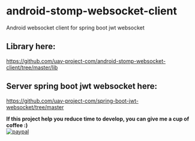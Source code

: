 # android-stomp-websocket-client
Android websocket client for spring boot jwt websocket
## Library here:
https://github.com/uav-project-com/android-stomp-websocket-client/tree/master/lib
## Server spring boot jwt websocket here:
https://github.com/uav-project-com/spring-boot-jwt-websocket/tree/master

<b>If this project help you reduce time to develop, you can give me a cup of coffee :)</b><br/>
[![paypal](https://www.paypalobjects.com/en_US/i/btn/btn_donateCC_LG.gif)](https://github.com/uav-project-com/android-stomp-websocket-client/blob/master/donate.txt)